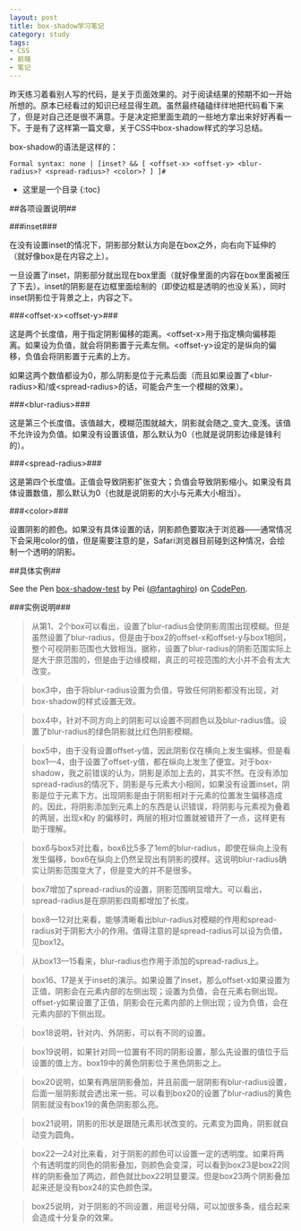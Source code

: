 ```yaml
---
layout: post
title: box-shadow学习笔记
category: study
tags:
- CSS
- 前端
- 笔记
---
```

  
昨天练习着看别人写的代码，是关于页面效果的。对于阅读结果的预期不如一开始所想的。原本已经看过的知识已经显得生疏。虽然最终磕磕绊绊地把代码看下来了，但是对自己还是很不满意。于是决定把里面生疏的一些地方拿出来好好再看一下。于是有了这样第一篇文章，关于CSS中box-shadow样式的学习总结。 <!--more-->

box-shadow的语法是这样的：
  
```
Formal syntax: none | [inset? && [ <offset-x> <offset-y> <blur-radius>? <spread-radius>? <color>? ] ]#
```
  
  
- 这里是一个目录
{:toc}
  
##各项设置说明##
  
###inset###
  
在没有设置inset的情况下，阴影部分默认方向是在box之外，向右向下延伸的（就好像box是在内容之上）。
  
一旦设置了inset，阴影部分就出现在box里面（就好像里面的内容在box里面被压了下去）。inset的阴影是在边框里面绘制的（即使边框是透明的也没关系），同时inset阴影位于背景之上，内容之下。
  
###&lt;offset-x>&lt;offset-y>###
  
这是两个长度值，用于指定阴影偏移的距离。&lt;offset-x>用于指定横向偏移距离。如果设为负值，就会将阴影置于元素左侧。&lt;offset-y>设定的是纵向的偏移，负值会将阴影置于元素的上方。
  
如果这两个数值都设为0，那么阴影是位于元素后面（而且如果设置了&lt;blur-radius>和/或&lt;spread-radius>的话，可能会产生一个模糊的效果）。
  
###&lt;blur-radius>###
  
这是第三个长度值。该值越大，模糊范围就越大，阴影就会随之_变大_变浅。该值不允许设为负值。如果没有设置该值，那么默认为0（也就是说阴影边缘是锋利的）。
  
###&lt;spread-radius>###
  
这是第四个长度值。正值会导致阴影扩张变大；负值会导致阴影缩小。如果没有具体设置数值，那么默认为0（也就是说阴影的大小与元素大小相当）。
  
###&lt;color>###
  
设置阴影的颜色。如果没有具体设置的话，阴影颜色要取决于浏览器——通常情况下会采用color的值，但是需要注意的是，Safari浏览器目前碰到这种情况，会绘制一个透明的阴影。
  
##具体实例##
  
<p data-height="518" data-theme-id="2146" data-slug-hash="tLxpc" data-default-tab="result" class='codepen'>See the Pen <a href='http://codepen.io/fantaghiro/pen/tLxpc/'>box-shadow-test</a> by Pei (<a href='http://codepen.io/fantaghiro'>@fantaghiro</a>) on <a href='http://codepen.io'>CodePen</a>.</p>
<script async src="//codepen.io/assets/embed/ei.js"></script>
  
###实例说明###

> 从第1、2个box可以看出，设置了blur-radius会使阴影周围出现模糊。但是虽然设置了blur-radius，但是由于box2的offset-x和offset-y与box1相同，整个可视阴影范围也大致相当。据称，设置了blur-radius的阴影范围实际上是大于原范围的，但是由于边缘模糊，真正的可视范围的大小并不会有太大改变。

> box3中，由于将blur-radius设置为负值，导致任何阴影都没有出现，对box-shadow的样式设置无效。

> box4中，针对不同方向上的阴影可以设置不同颜色以及blur-radius值。设置了blur-radius的绿色阴影就比红色阴影模糊。

> box5中，由于没有设置offset-y值，因此阴影仅在横向上发生偏移。但是看box1—4，由于设置了offset-y值，都在纵向上发生了便宜。对于box-shadow，我之前错误的认为，阴影是添加上去的，其实不然。在没有添加spread-radius的情况下，阴影是与元素大小相同，如果没有设置inset，阴影是位于元素下方。出现阴影是由于阴影相对于元素的位置发生偏移造成的。因此，将阴影添加到元素上的东西是认识错误，将阴影与元素视为叠着的两层，出现x和y 的偏移时，两层的相对位置就被错开了一点，这样更有助于理解。

> box6与box5对比看，box6比5多了1em的blur-radius，即使在纵向上没有发生偏移，box6在纵向上仍然呈现出有阴影的摸样。这说明blur-radius确实让阴影范围变大了，但是变大的并不是很多。

> box7增加了spread-radius的设置，阴影范围明显增大。可以看出，spread-radius是在原阴影四周都增加了长度。

> box8—12对比来看，能够清晰看出blur-radius对模糊的作用和spread-radius对于阴影大小的作用。值得注意的是spread-radius可以设为负值，见box12。

> 从box13—15看来，blur-radius也作用于添加的spread-radius上。

> box16、17是关于inset的演示。如果设置了inset，那么offset-x如果设置为正值，阴影会在元素内部的左侧出现；设置为负值，会在元素右侧出现。offset-y如果设置了正值，阴影会在元素内部的上侧出现；设为负值，会在元素内部的下侧出现。

> box18说明，针对内、外阴影，可以有不同的设置。

> box19说明，如果针对同一位置有不同的阴影设置，那么先设置的值位于后设置的值上方。box19中的黄色阴影位于黑色阴影之上。

> box20说明，如果有两层阴影叠加，并且前面一层阴影有blur-radius设置，后面一层阴影就会透出来一些。可以看到box20的设置了blur-radius的黄色阴影就没有box19的黄色阴影那么亮。

> box21说明，阴影的形状是跟随元素形状改变的。元素变为圆角，阴影就自动变为圆角。

> box22—24对比来看，对于阴影的颜色可以设置一定的透明度。如果将两个有透明度的同色的阴影叠加，则颜色会变深，可以看到box23是box22同样的阴影叠加了两边，颜色就比box22明显要深。但是box23两个阴影叠加起来还是没有box24的实色颜色深。

> box25说明，对于阴影的不同设置，用逗号分隔，可以加很多条，组合起来会造成十分复杂的效果。


